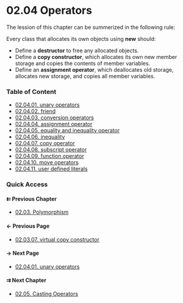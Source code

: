 # 02.04 Operators

The lession of this chapter can be summerized in the following rule:

Every class that allocates its own objects using **new** should:

* Define a **destructor** to free any allocated objects.
* Define a **copy constructor**, which allocates its own new member storage and copies the contents of member variables.
* Define an **assignment operator**, which deallocates old storage, allocates new storage, and copies all member variables.

### Table of Content

* [02.04.01. unary operators](./01.increment.md)
* [02.04.02. friend](./02.friend.md)
* [02.04.03. conversion operators](./03.stream.md)
* [02.04.04. assignment operator](./04.assignment.md)
* [02.04.05. equality and inequality operator](./05.equality.md)
* [02.04.06. inequality](./06.inequality.md)
* [02.04.07. copy operator](./07.copy.md)
* [02.04.08. subscript operator](./08.subscript.md)
* [02.04.09. function operator](./09.function.md)
* [02.04.10. move operators](./10.move.md)
* [02.04.11. user defined literals](./11.literal.md)

### Quick Access

<div class="previous_chapter pagination">

#### &#8647; Previous Chapter

* [02.03. Polymorphism](./../../02.object_oriented/03.polymorphism/README.md)
</div>

<div class="previous_page pagination">

#### &#8592; Previous Page

* [02.03.07. virtual copy constructor](./../../02.object_oriented/03.polymorphism/07.virtual_cconstructor.md)

</div>
<div class="next_page pagination">

#### &#8594; Next Page

* [02.04.01. unary operators](./../../02.object_oriented/04.operators/01.increment.md)

</div>
<div class="next_chapter pagination">

#### &#8649; Next Chapter

* [02.05. Casting Operators](./../../02.object_oriented/05.casting/README.md)

</div>
